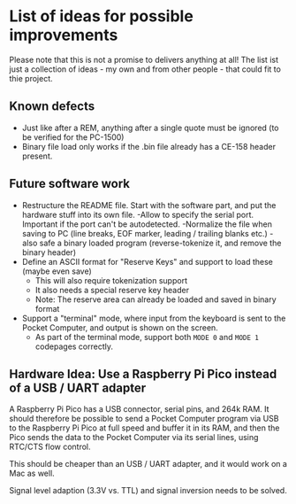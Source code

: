 # List of ideas for possible improvements

Please note that this is not a promise to delivers anything at all! The list ist just a collection of ideas - my own and
from other people - that could fit to thie project.

## Known defects

- Just like after a REM, anything after a single quote must be ignored (to be verified for the PC-1500)
- Binary file load only works if the .bin file already has a CE-158 header present.

## Future software work

- Restructure the README file. Start with the software part, and put the hardware stuff into its own file.
  -Allow to specify the serial port. Important if the port can't be autodetected.
  -Normalize the file when saving to PC (line breaks, EOF marker, leading / trailing blanks etc.)
  -also safe a binary loaded program (reverse-tokenize it, and remove the binary header)
- Define an ASCII format for "Reserve Keys" and support to load these (maybe even save)
    - This will also require tokenization support
    - It also needs a special reserve key header
    - Note: The reserve area can already be loaded and saved in binary format
- Support a "terminal" mode, where input from the keyboard is sent to the Pocket Computer,
  and output is shown on the screen.
    - As part of the terminal mode, support both `MODE 0` and `MODE 1` codepages correctly.

## Hardware Idea: Use a Raspberry Pi Pico instead of a USB / UART adapter

A Raspberry Pi Pico has a USB connector, serial pins, and 264k RAM. It should
therefore be possible to send a Pocket Computer program via USB to the Raspberry Pi Pico
at full speed and buffer it in its RAM, and then the Pico sends the data to the
Pocket Computer via its serial lines, using RTC/CTS flow control.

This should be cheaper than an USB / UART adapter, and it would work on a Mac as well.

Signal level adaption (3.3V vs. TTL) and signal inversion needs to be solved.